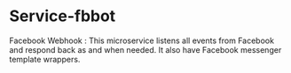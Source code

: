 # Service-fbbot
Facebook Webhook : This microservice listens all events from Facebook and respond back as and when needed. It also have Facebook messenger template wrappers.

